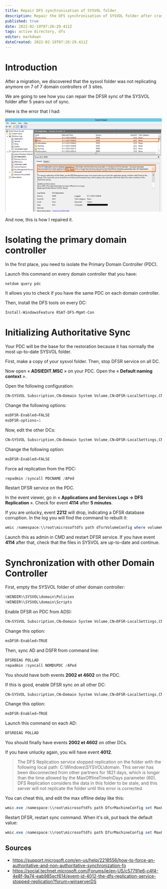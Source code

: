 ```yaml
---
title: Repair DFS synchronisation of SYSVOL folder
description: Repair the DFS synchronisation of SYSVOL folder after crash of AD synchronisation
published: true
date: 2022-02-19T07:26:29.411Z
tags: active directory, dfs
editor: markdown
dateCreated: 2022-02-19T07:26:29.411Z
---
```


# Introduction

After a migration, we discovered that the sysvol folder was not replicating anymore on 7 of 7 domain controllers of 3 sites.

We are going to see how you can repair the DFSR sync of the SYSVOL folder after 5 years out of sync.

Here is the error that I had:

 ![dfrs-01.webp](/activedirectory/dfrs-01.webp)
 
And now, this is how I repaired it.

 
# Isolating the primary domain controller

In the first place, you need to isolate the Primary Domain Controller (PDC).

Launch this command on every domain controller that you have:
```powershell
netdom query pdc
```

It allows you to check if you have the same PDC on each domain controller.

Then, install the DFS tools on every DC:

```powershell
Install-WindowsFeature RSAT-DFS-Mgmt-Con
```
 

 
# Initializing Authoritative Sync

Your PDC will be the base for the restoration because it has normally the most up-to-date SYSVOL folder.

First, make a copy of your sysvol folder.
Then, stop DFSR service on all DC.

Now open « **ADSIEDIT.MSC** » on your PDC. Open the « **Default naming context** ».

Open the following configuration:
```powershell
CN=SYSVOL Subscription,CN=Domain System Volume,CN=DFSR-LocalSettings,CN=<PDCNAME>,OU=Domain Controllers,DC=<domain>,DC=<domain>
```
Change the following options:
```powershell
msDFSR-Enabled=FALSE
msDFSR-options=1
```

Now, edit the other DCs:
```powershell
CN=SYSVOL Subscription,CN=Domain System Volume,CN=DFSR-LocalSettings,CN=<Other AD AD>,OU=Domain Controllers,DC=<domain>,DC=<domain>
```

Change the following option:
```powershell
msDFSR-Enabled=FALSE
```

Force ad replication from the PDC:
```powershell
repadmin /syncall PDCNAME /APed
```

Restart DFSR service on the PDC.


In the event viewer, go in « **Applications and Services Logs -> DFS Replication** ».
Check for event **4114** after **5 minutes**.


If you are unlucky, event **2212** will drop, indicating a DFSR database corruption.
In the log you will find the command to rebuilt it:
```powershell
wmic /namespace:\\root\microsoftdfs path dfsrVolumeConfig where volumeGuid=<GUID> call ResumeReplication
```
 

Launch this as admin in CMD and restart DFSR service.
If you have event **4114** after that, check that the files in SYSVOL are up-to-date and continue.

 

# Synchronization with other Domain Controller

First, empty the SYSVOL folder of other domain controller:
```powershell
%WINDIR%\SYSVOL\domain\Policies
%WINDIR%\SYSVOL\domain\Scripts
```
 
Enable DFSR on PDC from ADSI:
```powershell
CN=SYSVOL Subscription,CN=Domain System Volume,CN=DFSR-LocalSettings,CN=<SERVEUR PDC>,OU=Domain Controllers,DC=<domain>,DC=<domain>
```

Change this option:
```powershell
msDFSR-Enabled=TRUE
```
 
Then, sync AD and DSFR from command line:
```powershell
DFSRDIAG POLLAD
repadmin /syncall NOMDUPDC /APed
```
 
You should have both events **2002 et 4602** on the PDC.

If this is good, enable DFSR sync on all other DC:
```powershell
CN=SYSVOL Subscription,CN=Domain System Volume,CN=DFSR-LocalSettings,CN=<Autres AD>,OU=Domain Controllers,DC=<domain>,DC=<domain>
```
 

Change this option:
```powershell
msDFSR-Enabled=TRUE
```
 

Launch this command on each AD:
```powershell
DFSRDIAG POLLAD
```
 

You should finally have events **2002 et 4602** on other DCs.

 

If you have unlucky again, you will have event **4012**.

> The DFS Replication service stopped replication on the folder with the following local path: C:\Windows\SYSVOL\domain. This server has been disconnected from other partners for 1821 days, which is longer than the time allowed by the MaxOfflineTimeInDays parameter (60). DFS Replication considers the data in this folder to be stale, and this server will not replicate the folder until this error is corrected.



You can cheat this, and edit the max offline delay like this:
```powershell
wmic.exe /namespace:\\root\microsoftdfs path DfsrMachineConfig set MaxOfflineTimeInDays=2000
```
 

Restart DFSR, restart sync command.
When it's ok, put back the default value:
```powershell
wmic.exe /namespace:\\root\microsoftdfs path DfsrMachineConfig set MaxOfflineTimeInDays=60
```

 
## Sources

- https://support.microsoft.com/en-us/help/2218556/how-to-force-an-authoritative-and-non-authoritative-synchronization-fo
- https://social.technet.microsoft.com/Forums/ie/en-US/c57791e6-c4f4-4e8f-9a74-eab985ecf614/event-id-4012-the-dfs-replication-service-stopped-replication?forum=winserverDS
